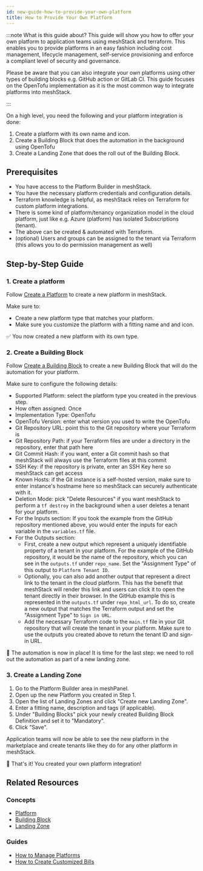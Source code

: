 ```yaml
---
id: new-guide-how-to-provide-your-own-platform
title: How to Provide Your Own Platform
---
```


:::note What is this guide about?
This guide will show you how to offer your own platform to application teams using meshStack and terraform. This enables you to provide platforms in an easy fashion including cost management, lifecycle management, self-service provisioning and enforce a compliant level of security and governance.

Please be aware that you can also integrate your own platforms using other types of building blocks e.g. GitHub action or GitLab CI. This guide focuses on the OpenTofu implementation as it is the most common way to integrate platforms into meshStack.

:::

On a high level, you need the following and your platform integration is done:

1. Create a platform with its own name and icon.
2. Create a Building Block that does the automation in the background using OpenTofu
3. Create a Landing Zone that does the roll out of the Building Block.

## Prerequisites

- You have access to the Platform Builder in meshStack.
- You have the necessary platform credentials and configuration details.
- Terraform knowledge is helpful, as meshStack relies on Terraform for custom platform integrations.
- There is some kind of platform/tenancy organization model in the cloud platform, just like e.g. Azure (platform) has isolated Subscriptions (tenant).
- The above can be created & automated with Terraform.
- (optional) Users and groups can be assigned to the tenant via Terraform (this allows you to do permission management as well)

## Step-by-Step Guide

### 1. Create a platform

Follow [Create a Platform](new-guide-how-to-manage-a-platform.md) to create a new platform in meshStack.

Make sure to:

- Create a new platform type that matches your platform.
- Make sure you customize the platform with a fitting name and and icon.

✅ You now created a new platform with its own type.

### 2. Create a Building Block

Follow [Create a Building Block](new-guide-how-to-manage-buildingblocks.md) to create a new Building Block that will do the automation for your platform.

Make sure to configure the following details:

- Supported Platform: select the platform type you created in the previous step.
- How often assigned: Once
- Implementation Type: OpenTofu
- OpenTofu Version: enter what version you used to write the OpenTofu
- Git Repository URL: point this to the Git repository where your Terraform is
- Git Repository Path: if your Terraform files are under a directory in the repository, enter that path here
- Git Commit Hash: if you want, enter a Git commit hash so that meshStack will always use the Terraform files at this commit
- SSH Key: if the repository is private, enter an SSH Key here so meshStack can get access
- Known Hosts: if the Git instance is a self-hosted version, make sure to enter instance's hostname here so meshStack can securely authenticate with it.
- Deletion Mode: pick "Delete Resources" if you want meshStack to perform a `tf destroy` in the background when a user deletes a tenant for your platform.
- For the Inputs section: If you took the example from the GitHub repository mentioned above, you would enter 
   the inputs for each variable in the `variables.tf` file.
- For the Outputs section:
  - First, create a new output which represent a uniquely identifiable property of a tenant in your platform. For the example of the GitHub repository, it would be the name of the repository, which you can see in the `outputs.tf` under `repo_name`. Set the "Assignment Type" of this output to `Platform Tenant ID`.
  - Optionally, you can also add another output that represent a direct link to the tenant in the cloud platform. This has the benefit that meshStack will render this link and users can click it to open the tenant directly in their browser. In the GitHub example this is represented in the `outputs.tf` under `repo_html_url`. To do so, create a new output that matches the Terraform output and set the "Assignment Type" to `Sign in URL`.
  - Add the necessary Terraform code to the `main.tf` file in your Git repository that will create the tenant in your platform. Make sure to use the outputs you created above to return the tenant ID and sign-in URL.


🎉 The automation is now in place! It is time for the last step: we need to roll out the automation as part of a new landing zone.

### 3. Create a Landing Zone

1. Go to the Platform Builder area in meshPanel.
2. Open up the new Platform you created in Step 1.
3. Open the list of Landing Zones and click "Create new Landing Zone".
4. Enter a fitting name, description and tags (if applicable).
5. Under "Building Blocks" pick your newly created Building Block Definition and set it to "Mandatory".
6. Click "Save".

Application teams will now be able to see the new platform in the marketplace and create tenants like they do for any other platform in meshStack.

🙌 That's it! You created your own platform integration!

## Related Resources

### Concepts

- [Platform](new-concept-platform.md)
- [Building Block](new-concept-buildingblock.md)
- [Landing Zone](new-concept-landingzone.md)

### Guides

- [How to Manage Platforms](new-guide-how-to-manage-a-platform.md)
- [How to Create Customized Bills](new-guide-how-to-create-customized-bills.md)